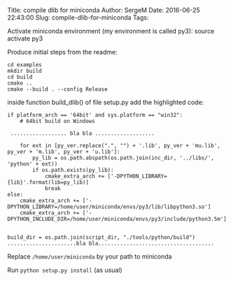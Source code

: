 Title: compile dlib for miniconda
Author: SergeM
Date: 2016-06-25 22:43:00
Slug: compile-dlib-for-miniconda
Tags: 

Activate miniconda environment (my environment is called py3):
source activate py3

Produce initial steps from the readme:

```
cd examples
mkdir build
cd build
cmake ..
cmake --build . --config Release
```

inside function  build_dlib() of file setup.py add the highlighted code:
```
if platform_arch == '64bit' and sys.platform == "win32":
    # 64bit build on Windows

 .................. bla bla ...................

    for ext in [py_ver.replace(".", "") + '.lib', py_ver + 'mu.lib', py_ver + 'm.lib', py_ver + 'u.lib']:
        py_lib = os.path.abspath(os.path.join(inc_dir, '../libs/', 'python' + ext))
        if os.path.exists(py_lib):
            cmake_extra_arch += ['-DPYTHON_LIBRARY={lib}'.format(lib=py_lib)]
            break
else:
    cmake_extra_arch += ['-DPYTHON_LIBRARY=/home/user/miniconda/envs/py3/lib/libpython3.so']
    cmake_extra_arch += ['-DPYTHON_INCLUDE_DIR=/home/user/miniconda/envs/py3/include/python3.5m']


build_dir = os.path.join(script_dir, "./tools/python/build")
......................bla bla.....................................
```

Replace `/home/user/miniconda` by your path to miniconda

Run `python setup.py install` (as usual)